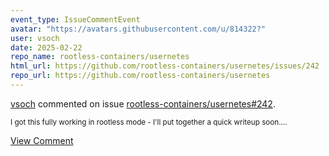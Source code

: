 ```yaml
---
event_type: IssueCommentEvent
avatar: "https://avatars.githubusercontent.com/u/814322?"
user: vsoch
date: 2025-02-22
repo_name: rootless-containers/usernetes
html_url: https://github.com/rootless-containers/usernetes/issues/242
repo_url: https://github.com/rootless-containers/usernetes
---
```


<a href='https://github.com/vsoch' target='_blank'>vsoch</a> commented on issue <a href='https://github.com/rootless-containers/usernetes/issues/242' target='_blank'>rootless-containers/usernetes#242</a>.

<small>I got this fully working in rootless mode - I'll put together a quick writeup soon....</small>

<a href='https://github.com/rootless-containers/usernetes/issues/242' target='_blank'>View Comment</a>